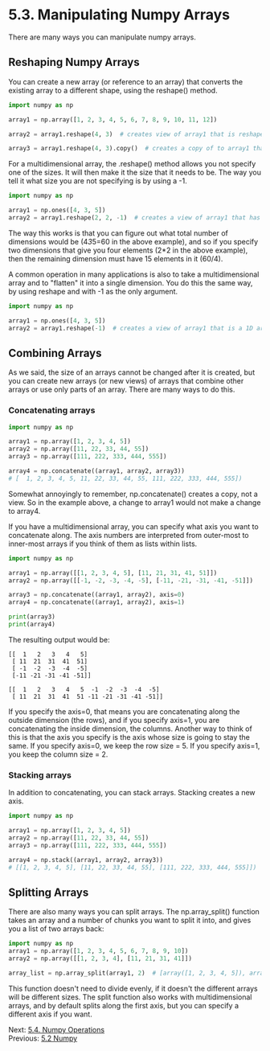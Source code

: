# 5.3. Manipulating Numpy Arrays

There are many ways you can manipulate numpy arrays.

## Reshaping Numpy Arrays
You can create a new array (or reference to an array) that converts the existing array to a different shape, using the 
reshape() method.

```python
import numpy as np

array1 = np.array([1, 2, 3, 4, 5, 6, 7, 8, 9, 10, 11, 12])

array2 = array1.reshape(4, 3)  # creates view of array1 that is reshaped from 1x12 to 4x3

array3 = array1.reshape(4, 3).copy()  # creates a copy of to array1 that is reshaped from 1x12 to 4x3
```

For a multidimensional array, the .reshape() method allows you not specify one of the sizes. It will then make it
the size that it needs to be. The way you tell it what size you are not specifying is by using a -1.
```python
import numpy as np

array1 = np.ones([4, 3, 5])
array2 = array1.reshape(2, 2, -1)  # creates a view of array1 that has a height=2, a width=2, and a depth=12.
```
The way this works is that you can figure out what total number of dimensions would be (4*3*5=60 in the above example),
and so if you specify two dimensions that give you four elements (2*2 in the above example), then the remaining 
dimension must have 15 elements in it (60/4).

A common operation in many applications is also to take a multidimensional array and to "flatten" it into a single 
dimension. You do this the same way, by using reshape and with -1 as the only argument.

```python
import numpy as np

array1 = np.ones([4, 3, 5])
array2 = array1.reshape(-1)  # creates a view of array1 that is a 1D array with 60 elements
```

## Combining Arrays

As we said, the size of an arrays cannot be changed after it is created, but you can create new arrays (or new views) of 
arrays that combine other arrays or use only parts of an array. There are many ways to do this.

### Concatenating arrays
```python
import numpy as np

array1 = np.array([1, 2, 3, 4, 5])
array2 = np.array([11, 22, 33, 44, 55])
array3 = np.array([111, 222, 333, 444, 555])

array4 = np.concatenate((array1, array2, array3))
# [  1, 2, 3, 4, 5, 11, 22, 33, 44, 55, 111, 222, 333, 444, 555])
```
Somewhat annoyingly to remember, np.concatenate() creates a copy, not a view. So in the example above, a change to 
array1 would not make a change to array4.

If you have a multidimensional array, you can specify what axis you want to concatenate along. The axis numbers are 
interpreted from outer-most to inner-most arrays if you think of them as lists within lists.
```python
import numpy as np

array1 = np.array([[1, 2, 3, 4, 5], [11, 21, 31, 41, 51]])
array2 = np.array([[-1, -2, -3, -4, -5], [-11, -21, -31, -41, -51]])

array3 = np.concatenate((array1, array2), axis=0)
array4 = np.concatenate((array1, array2), axis=1)

print(array3)
print(array4)
```
The resulting output would be:
```text
[[  1   2   3   4   5]
 [ 11  21  31  41  51]
 [ -1  -2  -3  -4  -5]
 [-11 -21 -31 -41 -51]]

[[  1   2   3   4   5  -1  -2  -3  -4  -5]
 [ 11  21  31  41  51 -11 -21 -31 -41 -51]]
```
If you specify the axis=0, that means you are concatenating along the outside dimension (the rows), and if you specify
axis=1, you are concatenating the inside dimension, the columns. Another way to think of this is that the axis you 
specify is the axis whose size is going to stay the same. If you specify axis=0, we keep the row size = 5. If you 
specify axis=1, you keep the column size = 2.

### Stacking arrays

In addition to concatenating, you can stack arrays. Stacking creates a new axis.
```python
import numpy as np

array1 = np.array([1, 2, 3, 4, 5])
array2 = np.array([11, 22, 33, 44, 55])
array3 = np.array([111, 222, 333, 444, 555])

array4 = np.stack((array1, array2, array3))
# [[1, 2, 3, 4, 5], [11, 22, 33, 44, 55], [111, 222, 333, 444, 555]])
```

## Splitting Arrays
There are also many ways you can split arrays. The np.array_split() function takes an array and a number of chunks you 
want to split it into, and gives you a list of two arrays back:
```python
import numpy as np
array1 = np.array([1, 2, 3, 4, 5, 6, 7, 8, 9, 10])
array2 = np.array([[1, 2, 3, 4], [11, 21, 31, 41]])

array_list = np.array_split(array1, 2)  # [array([1, 2, 3, 4, 5]), array([6, 7, 8, 9, 10])]
```
This function doesn't need to divide evenly, if it doesn't the different arrays will be different sizes.
The split function also works with multidimensional arrays, and by default splits along the first axis, but you can
specify a different axis if you want.


Next: [5.4. Numpy Operations](5.4.%20Numpy%20Operations.md)<br>
Previous: [5.2 Numpy](5.2.%20Numpy.md)
